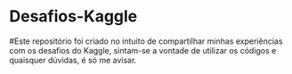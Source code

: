 # Desafios-Kaggle

#Este repositório foi criado no intuito de compartilhar minhas experiências com os desafios do Kaggle, sintam-se a vontade de utilizar os códigos e quaisquer dúvidas, é só me avisar.

